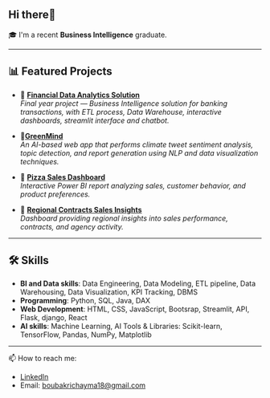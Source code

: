 ## Hi there👋

🎓 I'm a recent **Business Intelligence** graduate.  

---
## 📊 Featured Projects
- 💼 [**Financial Data Analytics Solution**](https://github.com/Chaima-Bk/Financial-data-analytics-solution)  
  *Final year project — Business Intelligence solution for banking transactions, with ETL process, Data Warehouse, interactive dashboards, streamlit interface and chatbot.*
- 🌿[**GreenMind**](https://github.com/Chaima-Bk/GreenMind) <br>
   *An AI-based web app that performs climate tweet sentiment analysis, topic detection, and report generation using NLP and data visualization techniques.*
- 🍕 [**Pizza Sales Dashboard**](https://github.com/Chaima-Bk/powerbi-dashboards)  
  *Interactive Power BI report analyzing sales, customer behavior, and product preferences.*

- 🏢 [**Regional Contracts Sales Insights**](https://github.com/Chaima-Bk/powerbi-dashboards/blob/main/files/Agency_Contracts.pbix)  
  *Dashboard providing regional insights into sales performance, contracts, and agency activity.*

---

## 🛠️ Skills
- **BI and Data skills**: Data Engineering, Data Modeling, ETL pipeline, Data Warehousing, Data Visualization, KPI Tracking, DBMS   
- **Programming**: Python, SQL, Java, DAX
- **Web Development**: HTML, CSS, JavaScript, Bootsrap, Streamlit, API, Flask, django, React  
- **AI skills**: Machine Learning, AI Tools & Libraries: Scikit-learn, TensorFlow, Pandas, NumPy, Matplotlib  

---

📫 How to reach me:  
- [LinkedIn](https://www.linkedin.com/in/chayma-boubakri/)
- Email: boubakrichayma18@gmail.com  

